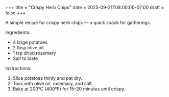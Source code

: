 +++
title = "Crispy Herb Chips"
date = 2025-09-21T08:00:00-07:00
draft = false
+++

A simple recipe for crispy herb chips — a quick snack for gatherings.

Ingredients:

- 4 large potatoes
- 2 tbsp olive oil
- 1 tsp dried rosemary
- Salt to taste

Instructions:

1. Slice potatoes thinly and pat dry.
2. Toss with olive oil, rosemary, and salt.
3. Bake at 200°C (400°F) for 15–20 minutes until crispy.
